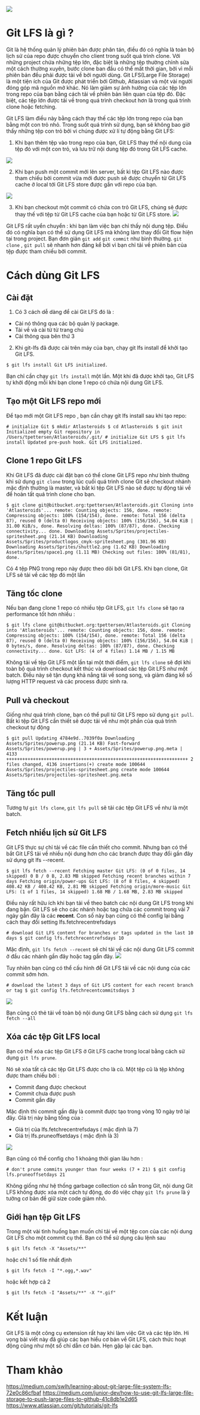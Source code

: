 ![](https://images.viblo.asia/572d775a-15ea-40b8-8344-7ced25393fde.png)

# Git LFS là gì ?
Git là hệ thống quản lý phiên bản được phân tán, điều đó có nghĩa là toàn bộ lịch sử của repo được chuyển cho client trong suốt quá trình clone. Với những project chứa những tệp lớn, đặc biệt là những tệp thường chỉnh sửa một cách thường xuyên, bước clone ban đầu có thể mất thời gian, bởi vì mỗi phiên bản đều phải được tải về bởi người dùng. Git LFS(Large File Storage) là một tiện ích của Git được phát triển bới Github, Atlassian và một vài người đóng góp mã nguồn mở khác. Nó làm giảm sự ảnh hưởng của các tệp lớn trong repo của bạn bằng cách tải về phiên bản liên quan của tệp đó. Đặc biệt, các tệp lớn được tải về trong quá trình checkout hơn là trong quá trình clone hoặc fetching. 

Git LFS làm điều này bằng cách thay thế các tệp lớn trong repo của bạn bằng một con trỏ nhỏ. Trong suốt quá trình sử dụng, bạn sẽ không bao giờ thấy những tệp con trỏ bởi vi chúng được xử lí tự động bằng Git LFS:

1. Khi bạn thêm tệp vào trong repo của bạn, Git LFS thay thế nội dung của tệp đó với một con trỏ, và lưu trữ nội dung tệp đó trong Git LFS cache.

![](https://images.viblo.asia/58838baf-58e2-40f6-813d-59dc5701d850.png)

2. Khi bạn push một commit mới lên server, bất kì tệp Git LFS nào được tham chiếu bời commit vừa mới được push sẽ được chuyển từ Git LFS cache ở local tới Git LFS store được gắn với repo của bạn. 

![](https://images.viblo.asia/6d54e590-4615-4633-b80d-e11b31f09974.png)

3. Khi bạn checkout một commit có chứa con trỏ Git LFS, chúng sẽ được thay thế với tệp từ Git LFS cache của bạn hoặc từ Git LFS store.
![](https://images.viblo.asia/aa1437b4-6587-4471-9ef0-67d96ffb6824.png)


Git LFS rất uyển chuyển : khi bạn làm việc bạn chỉ thấy nội dung tệp. Điều đó có nghĩa bạn có thể sử dụng Git LFS mà không làm thay đổi Git flow hiện tại trong project. Bạn đơn giản `git add` `git commit` như bình thường. `git clone` , `git pull` sẽ nhanh hơn đáng kể bởi vì bạn chỉ tải về phiên bản của tệp được tham chiếu bởi commit. 


# Cách dùng Git LFS
## Cài đặt
1. Có 3 cách dễ dàng để cài Git LFS đó là :
* Cài nó thông qua các bộ quản lý package. 
* Tải về và cài từ từ trang chủ
* Cài thông qua bên thứ 3

2. Khi git-lfs đã được cài trên máy của bạn, chạy git lfs install để khởi tạo Git LFS. 
```
$ git lfs install Git LFS initialized.
```
Bạn chỉ cần chạy `git lfs install` một lần. Một khi đã được khởi tạo, Git LFS tự khởi động mỗi khi bạn clone 1 repo có chứa nội dung Git LFS.

## Tạo một Git LFS repo mới
Để tạo mới một Git LFS repo , bạn cần chạy git lfs install sau khi tạo repo: 
```
# initialize Git $ mkdir Atlasteroids $ cd Atlasteroids $ git init Initialized empty Git repository in /Users/tpettersen/Atlasteroids/.git/ # initialize Git LFS $ git lfs install Updated pre-push hook. Git LFS initialized. 
```
## Clone 1 repo Git LFS
Khi Git LFS đã được cài đặt bạn có thể clone Git LFS repo như bình thường khi sử dụng `git clone` trong lúc cuối quá trình clone Git sẽ checkout nhánh mặc định thường là master, và bất kì tệp Git LFS nào sẽ được tự động tải về để hoàn tất quá trình clone cho bạn.

```
$ git clone git@bitbucket.org:tpettersen/Atlasteroids.git Cloning into 'Atlasteroids'... remote: Counting objects: 156, done. remote: Compressing objects: 100% (154/154), done. remote: Total 156 (delta 87), reused 0 (delta 0) Receiving objects: 100% (156/156), 54.04 KiB | 31.00 KiB/s, done. Resolving deltas: 100% (87/87), done. Checking connectivity... done. Downloading Assets/Sprites/projectiles-spritesheet.png (21.14 KB) Downloading Assets/Sprites/productlogos_cmyk-spritesheet.png (301.96 KB) Downloading Assets/Sprites/shuttle2.png (1.62 KB) Downloading Assets/Sprites/space1.png (1.11 MB) Checking out files: 100% (81/81), done. 
```
Có  4 tệp PNG trong repo này được theo dõi bởi Git LFS. Khi bạn clone, Git LFS sẽ tải về các tệp đó một lần

## Tăng tốc clone
Nếu bạn đang clone 1 repo có nhiều tệp Git LFS, `git lfs clone` sẽ tạo ra performance tốt hơn nhiều :

```
$ git lfs clone git@bitbucket.org:tpettersen/Atlasteroids.git Cloning into 'Atlasteroids'... remote: Counting objects: 156, done. remote: Compressing objects: 100% (154/154), done. remote: Total 156 (delta 87), reused 0 (delta 0) Receiving objects: 100% (156/156), 54.04 KiB | 0 bytes/s, done. Resolving deltas: 100% (87/87), done. Checking connectivity... done. Git LFS: (4 of 4 files) 1.14 MB / 1.15 MB 
```

Không tải về tệp Git LFS một lần tại một thời điểm, `git lfs clone` sẽ đợi khi toàn bộ quá trình checkout kết thúc và download các tệp Git LFS như một batch. Điều này sẽ tận dụng khả nẳng tải về song song, và giảm đáng kể số lượng HTTP request và các process được sinh ra.

## Pull và checkout

Giống như quá trình clone, bạn có thể pull từ Git LFS repo sử dụng `git pull`. Bất kì tệp Git LFS cần thiết sẽ được tải về như một phần của quá trình checkout tự động 

```
$ git pull Updating 4784e9d..7039f0a Downloading Assets/Sprites/powerup.png (21.14 KB) Fast-forward Assets/Sprites/powerup.png | 3 + Assets/Sprites/powerup.png.meta | 4133 ++++++++++++++++++++++++++++++++++++++++++++++++++++++++++++++++++++ 2 files changed, 4136 insertions(+) create mode 100644 Assets/Sprites/projectiles-spritesheet.png create mode 100644 Assets/Sprites/projectiles-spritesheet.png.meta 
```


## Tăng tốc pull

Tương tự `git lfs clone`, `git lfs pull` sẽ tải các tệp Git LFS về như là một batch.

## Fetch nhiều lịch sử Git LFS
Git LFS thực sự chỉ tải về các file cần thiết cho commit. Nhưng bạn có thể bắt Git LFS tải về nhiều nội dung hơn cho các branch được thay đổi gần đây sử dụng git lfs --recent.

```
$ git lfs fetch --recent Fetching master Git LFS: (0 of 0 files, 14 skipped) 0 B / 0 B, 2.83 MB skipped Fetching recent branches within 7 days Fetching origin/power-ups Git LFS: (8 of 8 files, 4 skipped) 408.42 KB / 408.42 KB, 2.81 MB skipped Fetching origin/more-music Git LFS: (1 of 1 files, 14 skipped) 1.68 MB / 1.68 MB, 2.83 MB skipped 
```

Điều này rất hữu ích khi bạn tải về theo batch các nội dung Git LFS trong khi đang bận. 
Git LFS sẽ cho các nhánh hoặc tag chứa các commit trong vài 7 ngày gần đây là các **recent**. Con số này bạn cũng có thể config lại bằng cách thay đổi setting lfs.fetchrecentrefsdays

```
# download Git LFS content for branches or tags updated in the last 10 days $ git config lfs.fetchrecentrefsdays 10 
```

Mặc định, `git lfs fetch --recent` sẽ chỉ tải về các nội dung Git LFS commit ở đầu các nhánh gần đây hoặc tag gần đây.
![](https://images.viblo.asia/2f84fad5-442f-4b90-bff1-b59e712f0acd.png)

Tuy nhiên bạn cũng có thể cấu hình để Git LFS tải về các nội dung của các commit sớm hơn.

```
# download the latest 3 days of Git LFS content for each recent branch or tag $ git config lfs.fetchrecentcommitsdays 3 
```

![](https://images.viblo.asia/78b087b2-9bb6-4a11-9880-c016367fd3a1.png)


Bạn cũng có thẻ tải về toàn bộ nội dung Git LFS bằng cách sử dụng `git lfs fetch --all`

## Xóa các tệp Git LFS local

Bạn có thể xóa các tệp Git LFS ở Git LFS cache trong local bằng cách sử dụng `git lfs prune`.

Nó sẽ xóa tất cả các tệp Git LFS được cho là cũ. Một tệp cũ là tệp không được tham chiếu bởi :

* Commit đang được checkout
* Commit chưa được push
* Commit gần đây

Mặc định thì commit gần đây là commit được tạo trong vòng 10 ngày trở lại đây. GIá trị này bằng tổng của :
* Giá trị của lfs.fetchrecentrefsdays ( mặc định là 7)
* Giá trị lfs.pruneoffsetdays ( mặc định là 3)

![](https://images.viblo.asia/b8d747ab-f4e5-47d5-bf73-2ace1a495985.png)

Bạn cũng có thể config cho 1 khoảng thời gian lâu hơn :

```
# don't prune commits younger than four weeks (7 + 21) $ git config lfs.pruneoffsetdays 21 
```

Không giống như hệ thống garbage collection có sẵn trong Git, nội dung Git LFS không được xóa một cách tự động, do đó việc chạy `git lfs prune` là ý tưởng cơ bản để giữ size code giảm nhỏ.

## Giới hạn tệp Git LFS
Trong một vài tình huống bạn muốn chỉ tải về một tệp con của các nội dung Git LFS cho một commit cụ thể. Bạn có thể sử dụng câu lệnh sau 
```
$ git lfs fetch -X "Assets/**" 
```

hoặc chỉ 1 số file nhất định

```
$ git lfs fetch -I "*.ogg,*.wav" 
```

hoặc kết hợp cả 2

```
$ git lfs fetch -I "Assets/**" -X "*.gif" 
```

# Kết luận
Git LFS là một công cụ extension rất hay khi làm việc Git và các tệp lớn. Hi vọng bài viết này đã giúp các bạn hiểu cơ bản về Git LFS, cách thức hoạt động cũng như một sổ chỉ dẫn cơ bản. Hẹn gặp lại các bạn.

# Tham khảo
https://medium.com/swlh/learning-about-git-large-file-system-lfs-72e0c86cfbaf
https://medium.com/junior-dev/how-to-use-git-lfs-large-file-storage-to-push-large-files-to-github-41c8db1e2d65
https://www.atlassian.com/git/tutorials/git-lfs